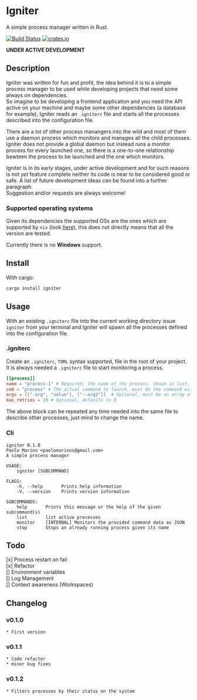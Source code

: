 # Igniter
A simple process manager written in Rust.  

[![Build Status](https://api.travis-ci.org/pmarino90/igniter.svg?branch=master)](https://travis-ci.org/pmarino90/igniter)
[![crates.io](https://img.shields.io/crates/v/igniter.svg)](https://crates.io/crates/igniter)


**UNDER ACTIVE DEVELOPMENT**

## Description
Igniter was written for fun and profit, the idea behind it is to a simple process manager to be used while developing projects that need some always on dependencies.  
So imagine to be developing a frontend application and you need the API active on your machine and maybe some other dependencies (a database for example), Igniter reads an `.igniterc` file and starts all the processes described into the configuration file.

There are a lot of other process manangers into the wild and most of them use a daemon process which monitors and manages all the child processes. Igniter does not provide a global daemon but instead runs a monitor process for every launched one, so there is a one-to-one relationship bewteen the process to be launched and the one which monitors.

Igniter is in its early stages, under active development and for such reasons is not _yet_ feature complete neither its code is near to be considered good or safe. A list of future development ideas can be found into a further paragraph.  
Suggestion and/or requests are always welcome!

### Supported operating systems
Given its dependencies the supported OSs are the ones which are supported by `nix` (look [here](https://github.com/nix-rust/nix#supported-platforms)), this does not directly means that all the version are tested.

Currently there is no **Windows** support.

## Install
With cargo: 

```bash
cargo install igniter
```
## Usage

With an existing `.igniterc` file into the current working directory issue `igniter` from your terminal and Igniter will spawn all the processes defined into the configuration file.

### .igniterc
Create an `.igniterc`, `TOML` syntax supported, file in the root of your project. It is always needed a `.igniterc` file to start monitoring a process.
```toml
[[process]]
name = "process-1" # Required, the name of the process. Shown in list.
cmd = "process" # The actual command to launch, must be the command without arguments
args = [["-arg", "value"], ["--arg2"]]  # Optional, must be an array of array
max_retries = 10 # Optional, defaults to 0
```


The above block can be repeated any time needed into the same file to describe other processes, just mind to change the name.

### Cli
```
igniter 0.1.0
Paolo Marino <paolomarinos@gmail.com>
A simple process manager

USAGE:
    igniter [SUBCOMMAND]

FLAGS:
    -h, --help       Prints help information
    -V, --version    Prints version information

SUBCOMMANDS:
    help       Prints this message or the help of the given subcommand(s)
    list       list active processes
    monitor    [INTERNAL] Monitors the provided command data as JSON
    stop       Stops an already running process given its name
```

## Todo
[x] Process restart on fail  
[x] Refactor  
[] Environment variables  
[] Log Management  
[] Context awareness (Workspaces)  

## Changelog
### v0.1.0  
    * First version
### v0.1.1
    * Code refactor
    * minor bug fixes
### v0.1.2
    * Filters processes by their status on the system

